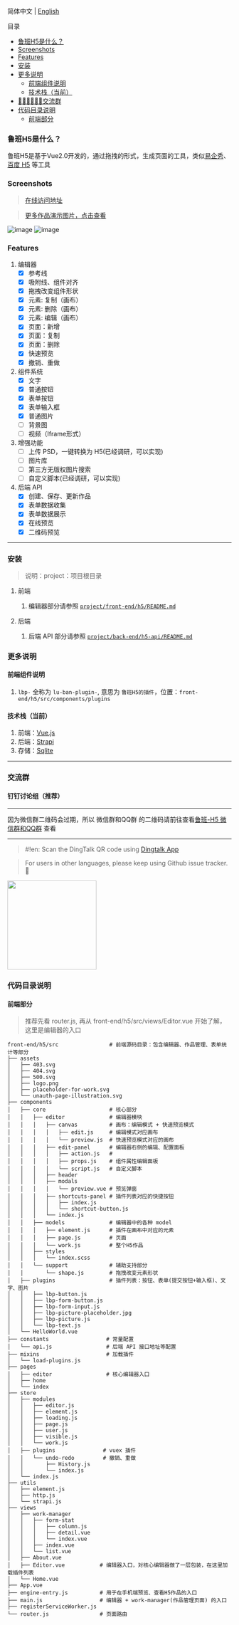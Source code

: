 简体中文 | [English](./README.en.md)

目录
- [鲁班H5是什么？](#%E9%B2%81%E7%8F%ADh5%E6%98%AF%E4%BB%80%E4%B9%88)
- [Screenshots](#screenshots)
- [Features](#features)
- [安装](#%E5%AE%89%E8%A3%85)
- [更多说明](#%E6%9B%B4%E5%A4%9A%E8%AF%B4%E6%98%8E)
  * [前端组件说明](#%E5%89%8D%E7%AB%AF%E7%BB%84%E4%BB%B6%E8%AF%B4%E6%98%8E)
  * [技术栈（当前）](#%E6%8A%80%E6%9C%AF%E6%A0%88%E5%BD%93%E5%89%8D)
- [👨🏻‍💻👩🏻‍💻交流群](#%E4%BA%A4%E6%B5%81%E7%BE%A4)
- [代码目录说明](#代码目录说明)
  * [前端部分](#前端部分)

### 鲁班H5是什么？
鲁班H5是基于Vue2.0开发的，通过拖拽的形式，生成页面的工具，类似[易企秀](http://www.eqxiu.com/)、[百度 H5](https://h5.baidu.com) 等工具


### Screenshots
> [在线访问地址](https://ly525.github.io/luban-h5)

> [更多作品演示图片，点击查看](https://github.com/ly525/luban-h5/issues/15)

![image](https://user-gold-cdn.xitu.io/2019/8/17/16ca02d61136ed30?imageslim)
![image](https://user-images.githubusercontent.com/12668546/63207252-4f367400-c0f5-11e9-952a-9a3f6f72a710.png)



### Features
1. 编辑器
    - [x] 参考线
    - [x] 吸附线、组件对齐
    - [x] 拖拽改变组件形状
    - [x] 元素: 复制（画布）
    - [x] 元素: 删除（画布）
    - [x] 元素: 编辑（画布）
    - [x] 页面：新增
    - [x] 页面：复制
    - [x] 页面：删除
    - [x] 快速预览
    - [x] 撤销、重做

2. 组件系统
    - [x] 文字
    - [x] 普通按钮
    - [x] 表单按钮
    - [x] 表单输入框
    - [x] 普通图片
    - [ ] 背景图
    - [ ] 视频（Iframe形式）

3. 增强功能
    - [ ] 上传 PSD，一键转换为 H5(已经调研，可以实现)
    - [ ] 图片库
    - [ ] 第三方无版权图片搜索
    - [ ] 自定义脚本(已经调研，可以实现)

4. 后端 API
    - [x] 创建、保存、更新作品
    - [x] 表单数据收集
    - [x] 表单数据展示
    - [x] 在线预览
    - [x] 二维码预览

---

### 安装
> 说明：project：项目根目录

1. 前端
    1. 编辑器部分请参照 [`project/front-end/h5/README.md`](https://github.com/ly525/luban-h5/blob/dev/front-end/h5/README.md)

2. 后端
     1. 后端 API 部分请参照 [`project/back-end/h5-api/README.md`](https://github.com/ly525/luban-h5/blob/dev/back-end/h5-api/README.md)


### 更多说明
#### 前端组件说明
1. `lbp-` 全称为 `lu-ban-plugin-`, 意思为 `鲁班H5的插件`，位置：`front-end/h5/src/components/plugins`


#### 技术栈（当前）
1. 前端：[Vue.js](https://vuejs.org/v2/guide/)
2. 后端：[Strapi](https://strapi.io/)
3. 存储：[Sqlite](https://mongodb.com)

---

### 交流群
#### 钉钉讨论组（推荐）
*** 
因为微信群二维码会过期，所以 微信群和QQ群 的二维码请前往查看[鲁班-H5 微信群和QQ群](https://github.com/ly525/luban-h5/issues/57) 查看
***

> #!en: Scan the DingTalk QR code using [Dingtalk App](https://www.dingtalk.com)

> For users in other languages, please keep using Github issue tracker. 🤟

<img src="https://user-images.githubusercontent.com/12668546/61447488-a379f700-a983-11e9-9956-139352a2585d.png" width="200px">


### 代码目录说明
#### 前端部分
> 推荐先看 router.js, 再从 front-end/h5/src/views/Editor.vue 开始了解，这里是编辑器的入口

    front-end/h5/src                # 前端源码目录：包含编辑器、作品管理、表单统计等部分
    ├── assets
    │   ├── 403.svg
    │   ├── 404.svg
    │   ├── 500.svg
    │   ├── logo.png
    │   ├── placeholder-for-work.svg
    │   └── unauth-page-illustration.svg
    ├── components
    │   ├── core                    # 核心部分
    │   │   ├── editor              # 编辑器模块
    │   │   │   ├── canvas          # 画布：编辑模式 + 快速预览模式
    │   │   │   │   ├── edit.js     # 编辑模式对应画布
    │   │   │   │   └── preview.js  # 快速预览模式对应的画布
    │   │   │   ├── edit-panel      # 编辑器右侧的编辑、配置面板
    │   │   │   │   ├── action.js   #
    │   │   │   │   ├── props.js    # 组件属性编辑面板
    │   │   │   │   └── script.js   # 自定义脚本
    │   │   │   ├── header
    │   │   │   ├── modals
    │   │   │   │   └── preview.vue # 预览弹窗
    │   │   │   ├── shortcuts-panel # 插件列表对应的快捷按钮
    │   │   │   │   ├── index.js
    │   │   │   │   └── shortcut-button.js
    │   │   │   └── index.js
    │   │   ├── models              # 编辑器中的各种 model
    │   │   │   ├── element.js      # 插件在画布中对应的元素
    │   │   │   ├── page.js         # 页面
    │   │   │   └── work.js         # 整个H5作品
    │   │   ├── styles
    │   │   │   └── index.scss
    │   │   └── support             # 辅助支持部分
    │   │       └── shape.js        # 拖拽改变元素形状
    │   ├── plugins                 # 插件列表：按钮、表单(提交按钮+输入框)、文字、图片
    │   │   ├── lbp-button.js
    │   │   ├── lbp-form-button.js
    │   │   ├── lbp-form-input.js
    │   │   ├── lbp-picture-placeholder.jpg
    │   │   ├── lbp-picture.js
    │   │   └── lbp-text.js
    │   └── HelloWorld.vue
    ├── constants                  # 常量配置
    │   └── api.js                 # 后端 API 接口地址等配置
    ├── mixins                     # 加载插件
    │   └── load-plugins.js
    ├── pages
    │   ├── editor                 # 核心编辑器入口
    │   ├── home
    │   └── index
    ├── store
    │   ├── modules
    │   │   ├── editor.js
    │   │   ├── element.js
    │   │   ├── loading.js
    │   │   ├── page.js
    │   │   ├── user.js
    │   │   ├── visible.js
    │   │   └── work.js
    │   ├── plugins               # vuex 插件
    │   │   └── undo-redo         # 撤销、重做
    │   │       ├── History.js
    │   │       └── index.js
    │   └── index.js
    ├── utils
    │   ├── element.js
    │   ├── http.js
    │   └── strapi.js
    ├── views
    │   ├── work-manager
    │   │   ├── form-stat
    │   │   │   ├── column.js
    │   │   │   ├── detail.vue
    │   │   │   └── index.vue
    │   │   ├── index.vue
    │   │   └── list.vue
    │   ├── About.vue
    │   ├── Editor.vue           # 编辑器入口，对核心编辑器做了一层包装，在这里加载插件列表
    │   └── Home.vue
    ├── App.vue
    ├── engine-entry.js          # 用于在手机端预览、查看H5作品的入口
    ├── main.js                  # 编辑器 + work-manager(作品管理页面) 的入口
    ├── registerServiceWorker.js
    └── router.js                # 页面路由
